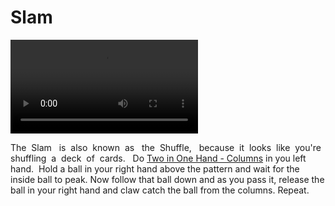 # Slam

![Slam](/videos/mp4/slam.mp4)

The  Slam   is  also  known  as   the  Shuffle,   because  it  looks  like  you're  shuffling  a  deck  of  cards.   Do
 [Two in One Hand - Columns](twoinonehand-columns) in you left hand.  Hold a ball in your right hand above the pattern and wait for the inside ball to peak. Now follow that ball down and as you pass it, release the ball in your right hand and claw catch the ball from the columns. Repeat.

